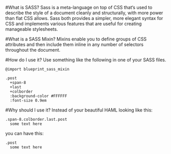 #What is SASS?
Sass is a meta-language on top of CSS that‘s used to describe the style of a document cleanly and
structurally, with more power than flat CSS allows. Sass both provides a simpler, more elegant
syntax for CSS and implements various features that are useful for creating manageable stylesheets.

#What is a SASS Mixin?
Mixins enable you to define groups of CSS  attributes and then
include them inline in any number of selectors throughout the document. 

#How do I use it?
Use something like the following in one of your SASS files.

    @import blueprint_sass_mixin
    
    .post
      +span-8
      +last
      +colborder
      :background-color #FFFFFF
      :font-size 0.9em
      
#Why should I use it?
Instead of your beautiful HAML looking like this:

    .span-8.colborder.last.post
      some text here
      
you can have this:

    .post
      some text here